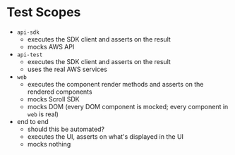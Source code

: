 # Test Scopes

- `api-sdk`
   - executes the SDK client and asserts on the result
   - mocks AWS API
- `api-test`
   - executes the SDK client and asserts on the result
   - uses the real AWS services
- `web`
   - executes the component render methods and asserts on the rendered
     components
   - mocks Scroll SDK
   - mocks DOM (every DOM component is mocked; every component in `web` is real)
- end to end
   - should this be automated?
   - executes the UI, asserts on what's displayed in the UI
   - mocks nothing

